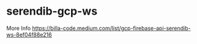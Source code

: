 # serendib-gcp-ws

More Info https://billa-code.medium.com/list/gcp-firebase-api-serendib-ws-8ef04f88e216
